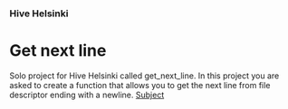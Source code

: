 ### Hive Helsinki
# Get next line
Solo project for Hive Helsinki called get_next_line. In this project you are asked to create a function that allows you to get the next line from file descriptor ending with a newline.
[Subject](https://cdn.intra.42.fr/pdf/pdf/6620/get_next_line.en.pdf)
